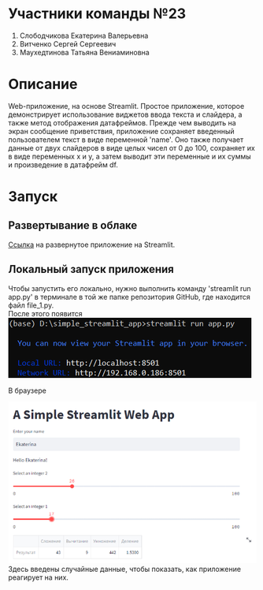 # Участники команды №23
1. Слободчикова Екатерина Валерьевна 
2. Витченко Сергей Сергеевич 
3. Маухедтинова Татьяна Вениаминовна
# Описание
Web-приложение, на основе Streamlit. Простое приложение, которое демонстрирует использование виджетов ввода текста и слайдера, а также метод отображения датафреймов. Прежде чем выводить на экран сообщение приветствия, приложение сохраняет введенный пользователем текст в виде переменной 'name'. Оно также получает данные от двух слайдеров в виде целых чисел от 0 до 100, сохраняет их в виде переменных x и y, а затем выводит эти переменные и их суммы и произведение в датафрейм df.
# Запуск
## Развертывание в облаке
[Ссылка](https://tatiana302-final-project-file-1-5glsr8.streamlit.app) на развернутое приложение на Streamlit.
## Локальный запуск приложения
Чтобы запустить его локально, нужно выполнить команду 'streamlit run app.py' в терминале в той же папке репозитория GitHub, где находится файл file_1.py.  
После этого появится  
![локальный URL](https://github.com/EkaterinaSeveryanka/final-project_fork/blob/main/primer_1.png) 


В браузере

![можно увидеть что-то подобное](https://github.com/EkaterinaSeveryanka/final-project_fork/blob/main/primer_2.png)  
Здесь введены случайные данные, чтобы показать, как приложение реагирует на них.

